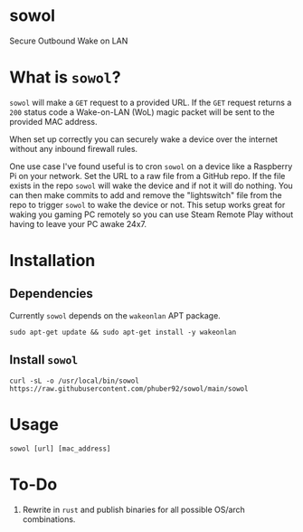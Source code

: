 # sowol

Secure Outbound Wake on LAN

# What is `sowol`?

`sowol` will make a `GET` request to a provided URL. If the `GET` request returns a `200` status code a Wake-on-LAN (WoL) magic packet will be sent to the provided MAC address.

When set up correctly you can securely wake a device over the internet without any inbound firewall rules.

One use case I've found useful is to cron `sowol` on a device like a Raspberry Pi on your network. Set the URL to a raw file from a GitHub repo. If the file exists in the repo `sowol` will wake the device and if not it will do nothing. You can then make commits to add and remove the "lightswitch" file from the repo to trigger `sowol` to wake the device or not. This setup works great for waking you gaming PC remotely so you can use Steam Remote Play without having to leave your PC awake 24x7.

# Installation

## Dependencies

Currently `sowol` depends on the `wakeonlan` APT package.

```
sudo apt-get update && sudo apt-get install -y wakeonlan
```

## Install `sowol`

```
curl -sL -o /usr/local/bin/sowol https://raw.githubusercontent.com/phuber92/sowol/main/sowol
```

# Usage

```
sowol [url] [mac_address]
```

# To-Do

1. Rewrite in `rust` and publish binaries for all possible OS/arch combinations.
